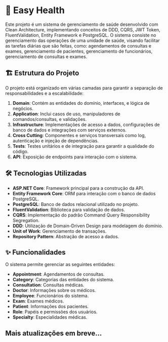 # 🏥 Easy Health

Este projeto é um sistema de gerenciamento de saúde desenvolvido com Clean Architecture, implementando conceitos de DDD, CQRS, JWT Token, FluentValidation, Entity Framework e PostgreSQL. O sistema consiste no gerenciamento das operações de uma unidade de saúde, visando facilitar as tarefas diárias que são feitas, como: agendamentos de consultas e exames, gerenciamento de pacientes, gerenciamento de funcionários, gerenciamento de consultas e exames.

## 🏗️ Estrutura do Projeto

O projeto está organizado em várias camadas para garantir a separação de responsabilidades e a escalabilidade:

1. **Domain**: Contém as entidades do domínio, interfaces, e lógica de negócios.
2. **Application**: Inclui casos de uso, manipuladores de comandos/consultas, e validações.
3. **Infrastructure**: Implementações de acesso a dados, configurações de banco de dados e integrações com serviços externos.
4. **Cross Cutting**: Componentes e serviços transversais como log, autenticação e injeção de dependências.
5. **Tests**: Testes unitários e de integração para garantir a qualidade do código.
6. **API**: Exposição de endpoints para interação com o sistema.

## 🛠️ Tecnologias Utilizadas

- **ASP.NET Core**: Framework principal para a construção da API.
- **Entity Framework Core**: ORM para interação com o banco de dados PostgreSQL.
- **PostgreSQL**: Banco de dados relacional utilizado no projeto.
- **FluentValidation**: Biblioteca para validação de dados.
- **CQRS**: Implementação do padrão Command Query Responsibility Segregation.
- **DDD**: Utilização de Domain-Driven Design para modelagem do domínio.
- **Unit of Work**: Gerenciamento de transações.
- **Repository Pattern**: Abstração de acesso a dados.

## ✨ Funcionalidades

O sistema permite gerenciar as seguintes entidades:

- **Appointment**: Agendamentos de consultas.
- **Category**: Categorias das entidades do sistema.
- **Consultation**: Consultas médicas.
- **Doctor**: Informações sobre os médicos.
- **Employee**: Funcionários do sistema.
- **Exam**: Exames médicos.
- **Patient**: Informações dos pacientes.
- **Role**: Papéis e permissões dos usuários.
- **Specialty**: Especialidades médicas.

## Mais atualizações em breve...
